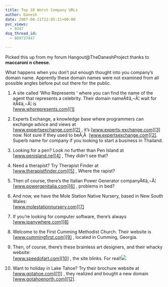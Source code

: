 ```yaml
---
title: Top 10 Worst Company URLs
author: Danesh
date: 2007-08-21T22:05:11+00:00
pvc_views:
  - 9347
dsq_thread_id:
  - 889737447

---
```

Picked this up from my forum Hangout@TheDaneshProject thanks to **maccaroni n cheese.**

What happens when you don&#8217;t put enough thought into you company&#8217;s domain name. Apprently these domain names were not examined from all possible angles before put out there for the public.

1. A site called &#8216;Who Represents &#8216; where you can find the name of the agent that represents a celebrity. Their domain nameÃ¢â‚¬Â¦ wait for itÃ¢â‚¬Â¦ is  
[www.whorepresents.com][1]

2. Experts Exchange, a knowledge base where programmers can exchange advice and views at  
[www.expertsexchange.com][2] , it&#8217;s [www.experts-exchange.com][3] now. Not sure if they used to beÃ‚Â  [www.expertsexchange.com][2]. Superb name for company if you looking to start a business in Thailand.

3. Looking for a pen? Look no further than Pen Island at  
[www.penisland.ne][4] , They didn&#8217;t see that?[  
][4] 

4. Need a therapist? Try Therapist Finder at  
[www.therapistfinder.com][5] , Where the rapist?[  
][5] 

5. Then of course, there&#8217;s the Italian Power Generator companyÃ¢â‚¬Â¦  
[www.powergenitalia.com][6] , problems in bed? [  
][6] 

6. And now, we have the Mole Station Native Nursery, based in New South Wales:  
[www.molestationnursery.com][7]

7. If you&#8217;re looking for computer software, there&#8217;s always  
[www.ipanywhere.com][8]

8. Welcome to the First Cumming Methodist Church. Their website is  
[www.cummingfirst.com][9] , located in Cumming, Georgia.[  
][9] 

9. Then, of course, there&#8217;s these brainless art designers, and their whacky website:  
[www.speedofart.com][10] , the site blinks. For real!![  
][10] 

10. Want to holiday in Lake Tahoe? Try their brochure website at  
[www.gotahoe.com][11] , they realized and bought a new domain [www.gotahoenorth.com][12].

 [1]: http://www.whorepresents.com/
 [2]: http://www.expertsexchange.com/
 [3]: http://www.experts-exchange.com/
 [4]: http://www.penisland.net/
 [5]: http://www.therapistfinder.com/
 [6]: http://www.powergenitalia.com/
 [7]: http://www.molestationnursery.com/
 [8]: http://www.ipanywhere.com/
 [9]: http://www.cummingfirst.com/
 [10]: http://www.speedofart.com/
 [11]: http://www.gotahoe.com/
 [12]: http://www.gotahoenorth.com/index.php
